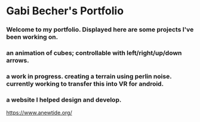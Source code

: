 # **Gabi Becher's Portfolio**
### Welcome to my portfolio. Displayed here are some projects I've been working on.



### an animation of cubes; controllable with left/right/up/down arrows.

<script src="processing.min.js"></script>
<canvas data-processing-sources="ProjCube/Cube.pde ProjCube/ProjCube.pde"
    style="display:block; margin-left:auto; margin-right:auto;"></canvas>

### a work in progress. creating a terrain using perlin noise. currently working to transfer this into VR for android.

<script src="processing.min.js"></script>
<canvas data-processing-sources="terrain/Sphere.pde terrain/terrain.pde"
    style="display:block; margin-left:auto; margin-right:auto;"></canvas>

### a website I helped design and develop.

<https://www.anewtide.org/>
